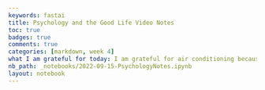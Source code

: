 ```yaml
---
keywords: fastai
title: Psychology and the Good Life Video Notes
toc: true 
badges: true
comments: true 
categories: [markdown, week 4]
what I am grateful for today: I am grateful for air conditioning because it has been so hot recently.
nb_path: _notebooks/2022-09-15-PsychologyNotes.ipynb
layout: notebook
---
```


<!--
#################################################
### THIS FILE WAS AUTOGENERATED! DO NOT EDIT! ###
#################################################
# file to edit: _notebooks/2022-09-15-PsychologyNotes.ipynb
-->

<div class="container" id="notebook-container">
        
</div>
 

